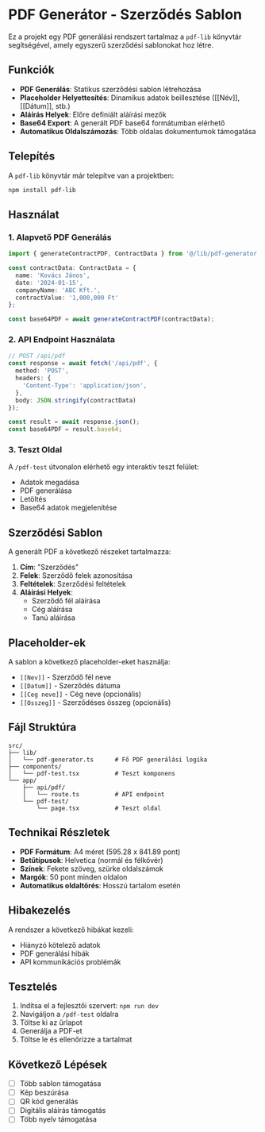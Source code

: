 # PDF Generátor - Szerződés Sablon

Ez a projekt egy PDF generálási rendszert tartalmaz a `pdf-lib` könyvtár segítségével, amely egyszerű szerződési sablonokat hoz létre.

## Funkciók

- **PDF Generálás**: Statikus szerződési sablon létrehozása
- **Placeholder Helyettesítés**: Dinamikus adatok beillesztése ([[Név]], [[Dátum]], stb.)
- **Aláírás Helyek**: Előre definiált aláírási mezők
- **Base64 Export**: A generált PDF base64 formátumban elérhető
- **Automatikus Oldalszámozás**: Több oldalas dokumentumok támogatása

## Telepítés

A `pdf-lib` könyvtár már telepítve van a projektben:

```bash
npm install pdf-lib
```

## Használat

### 1. Alapvető PDF Generálás

```typescript
import { generateContractPDF, ContractData } from '@/lib/pdf-generator';

const contractData: ContractData = {
  name: 'Kovács János',
  date: '2024-01-15',
  companyName: 'ABC Kft.',
  contractValue: '1,000,000 Ft'
};

const base64PDF = await generateContractPDF(contractData);
```

### 2. API Endpoint Használata

```typescript
// POST /api/pdf
const response = await fetch('/api/pdf', {
  method: 'POST',
  headers: {
    'Content-Type': 'application/json',
  },
  body: JSON.stringify(contractData)
});

const result = await response.json();
const base64PDF = result.base64;
```

### 3. Teszt Oldal

A `/pdf-test` útvonalon elérhető egy interaktív teszt felület:

- Adatok megadása
- PDF generálása
- Letöltés
- Base64 adatok megjelenítése

## Szerződési Sablon

A generált PDF a következő részeket tartalmazza:

1. **Cím**: "Szerződés"
2. **Felek**: Szerződő felek azonosítása
3. **Feltételek**: Szerződési feltételek
4. **Aláírási Helyek**: 
   - Szerződő fél aláírása
   - Cég aláírása
   - Tanú aláírása

## Placeholder-ek

A sablon a következő placeholder-eket használja:

- `[[Nev]]` - Szerződő fél neve
- `[[Datum]]` - Szerződés dátuma
- `[[Ceg neve]]` - Cég neve (opcionális)
- `[[Osszeg]]` - Szerződéses összeg (opcionális)

## Fájl Struktúra

```
src/
├── lib/
│   └── pdf-generator.ts      # Fő PDF generálási logika
├── components/
│   └── pdf-test.tsx          # Teszt komponens
└── app/
    ├── api/pdf/
    │   └── route.ts          # API endpoint
    └── pdf-test/
        └── page.tsx          # Teszt oldal
```

## Technikai Részletek

- **PDF Formátum**: A4 méret (595.28 x 841.89 pont)
- **Betűtípusok**: Helvetica (normál és félkövér)
- **Színek**: Fekete szöveg, szürke oldalszámok
- **Margók**: 50 pont minden oldalon
- **Automatikus oldaltörés**: Hosszú tartalom esetén

## Hibakezelés

A rendszer a következő hibákat kezeli:

- Hiányzó kötelező adatok
- PDF generálási hibák
- API kommunikációs problémák

## Tesztelés

1. Indítsa el a fejlesztői szervert: `npm run dev`
2. Navigáljon a `/pdf-test` oldalra
3. Töltse ki az űrlapot
4. Generálja a PDF-et
5. Töltse le és ellenőrizze a tartalmat

## Következő Lépések

- [ ] Több sablon támogatása
- [ ] Kép beszúrása
- [ ] QR kód generálás
- [ ] Digitális aláírás támogatás
- [ ] Több nyelv támogatása
